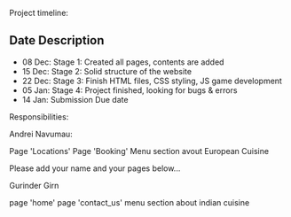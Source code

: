 Project timeline:

Date 			Description
-----------------------
- 08 Dec:	Stage 1: Created all pages, contents are added
- 15 Dec:	Stage 2: Solid structure of the website 
- 22 Dec:	Stage 3: Finish HTML files, CSS styling, JS game development
- 05 Jan:	Stage 4: Project finished, looking for bugs & errors
- 14 Jan:	Submission Due date

Responsibilities:

Andrei Navumau:

Page 'Locations'
Page 'Booking'
Menu section avout European Cuisine

Please add your name and your pages below...

Gurinder Girn

page 'home'
page 'contact_us'
menu section about indian cuisine


